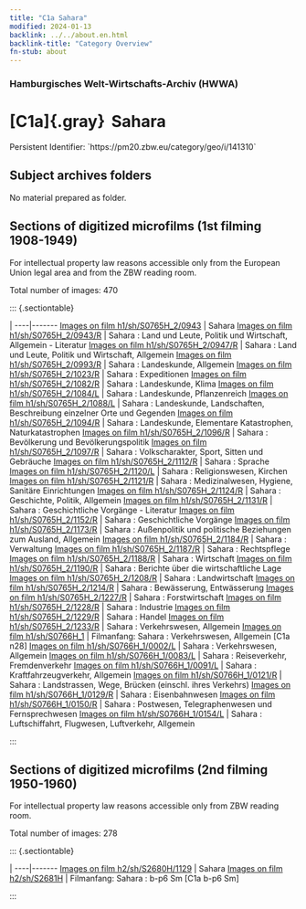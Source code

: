 ```yaml
---
title: "C1a Sahara"
modified: 2024-01-13
backlink: ../../about.en.html
backlink-title: "Category Overview"
fn-stub: about
---
```


### Hamburgisches Welt-Wirtschafts-Archiv (HWWA)

# [C1a]{.gray}&#8201; Sahara

<div class="hint">Persistent Identifier: `https://pm20.zbw.eu/category/geo/i/141310`</div>







## Subject archives folders








No material prepared as folder.



<a id="filmsections" />

## Sections of digitized microfilms (1st filming 1908-1949)

<p>For intellectual property law reasons accessible only from the European Union legal area and from the ZBW reading room.</p>



<p>Total number of images: 470</p>




::: {.sectiontable}

 | 
----|-------
<a class="btn" href="https://pm20.zbw.eu/film/h1/sh/S0765H_2/0943" rel="nofollow">Images on film h1/sh/S0765H_2/0943</a> | Sahara
<a class="btn" href="https://pm20.zbw.eu/film/h1/sh/S0765H_2/0943/R" rel="nofollow">Images on film h1/sh/S0765H_2/0943/R</a> | Sahara : Land und Leute, Politik und Wirtschaft, Allgemein - Literatur
<a class="btn" href="https://pm20.zbw.eu/film/h1/sh/S0765H_2/0947/R" rel="nofollow">Images on film h1/sh/S0765H_2/0947/R</a> | Sahara : Land und Leute, Politik und Wirtschaft, Allgemein
<a class="btn" href="https://pm20.zbw.eu/film/h1/sh/S0765H_2/0993/R" rel="nofollow">Images on film h1/sh/S0765H_2/0993/R</a> | Sahara : Landeskunde, Allgemein
<a class="btn" href="https://pm20.zbw.eu/film/h1/sh/S0765H_2/1023/R" rel="nofollow">Images on film h1/sh/S0765H_2/1023/R</a> | Sahara : Expeditionen
<a class="btn" href="https://pm20.zbw.eu/film/h1/sh/S0765H_2/1082/R" rel="nofollow">Images on film h1/sh/S0765H_2/1082/R</a> | Sahara : Landeskunde, Klima
<a class="btn" href="https://pm20.zbw.eu/film/h1/sh/S0765H_2/1084/L" rel="nofollow">Images on film h1/sh/S0765H_2/1084/L</a> | Sahara : Landeskunde, Pflanzenreich
<a class="btn" href="https://pm20.zbw.eu/film/h1/sh/S0765H_2/1088/L" rel="nofollow">Images on film h1/sh/S0765H_2/1088/L</a> | Sahara : Landeskunde, Landschaften, Beschreibung einzelner Orte und Gegenden
<a class="btn" href="https://pm20.zbw.eu/film/h1/sh/S0765H_2/1094/R" rel="nofollow">Images on film h1/sh/S0765H_2/1094/R</a> | Sahara : Landeskunde, Elementare Katastrophen, Naturkatastrophen
<a class="btn" href="https://pm20.zbw.eu/film/h1/sh/S0765H_2/1096/R" rel="nofollow">Images on film h1/sh/S0765H_2/1096/R</a> | Sahara : Bevölkerung und Bevölkerungspolitik
<a class="btn" href="https://pm20.zbw.eu/film/h1/sh/S0765H_2/1097/R" rel="nofollow">Images on film h1/sh/S0765H_2/1097/R</a> | Sahara : Volkscharakter, Sport, Sitten und Gebräuche
<a class="btn" href="https://pm20.zbw.eu/film/h1/sh/S0765H_2/1112/R" rel="nofollow">Images on film h1/sh/S0765H_2/1112/R</a> | Sahara : Sprache
<a class="btn" href="https://pm20.zbw.eu/film/h1/sh/S0765H_2/1120/L" rel="nofollow">Images on film h1/sh/S0765H_2/1120/L</a> | Sahara : Religionswesen, Kirchen
<a class="btn" href="https://pm20.zbw.eu/film/h1/sh/S0765H_2/1121/R" rel="nofollow">Images on film h1/sh/S0765H_2/1121/R</a> | Sahara : Medizinalwesen, Hygiene, Sanitäre Einrichtungen
<a class="btn" href="https://pm20.zbw.eu/film/h1/sh/S0765H_2/1124/R" rel="nofollow">Images on film h1/sh/S0765H_2/1124/R</a> | Sahara : Geschichte, Politik, Allgemein
<a class="btn" href="https://pm20.zbw.eu/film/h1/sh/S0765H_2/1131/R" rel="nofollow">Images on film h1/sh/S0765H_2/1131/R</a> | Sahara : Geschichtliche Vorgänge - Literatur
<a class="btn" href="https://pm20.zbw.eu/film/h1/sh/S0765H_2/1152/R" rel="nofollow">Images on film h1/sh/S0765H_2/1152/R</a> | Sahara : Geschichtliche Vorgänge
<a class="btn" href="https://pm20.zbw.eu/film/h1/sh/S0765H_2/1173/R" rel="nofollow">Images on film h1/sh/S0765H_2/1173/R</a> | Sahara : Außenpolitik und politische Beziehungen zum Ausland, Allgemein
<a class="btn" href="https://pm20.zbw.eu/film/h1/sh/S0765H_2/1184/R" rel="nofollow">Images on film h1/sh/S0765H_2/1184/R</a> | Sahara : Verwaltung
<a class="btn" href="https://pm20.zbw.eu/film/h1/sh/S0765H_2/1187/R" rel="nofollow">Images on film h1/sh/S0765H_2/1187/R</a> | Sahara : Rechtspflege
<a class="btn" href="https://pm20.zbw.eu/film/h1/sh/S0765H_2/1188/R" rel="nofollow">Images on film h1/sh/S0765H_2/1188/R</a> | Sahara : Wirtschaft
<a class="btn" href="https://pm20.zbw.eu/film/h1/sh/S0765H_2/1190/R" rel="nofollow">Images on film h1/sh/S0765H_2/1190/R</a> | Sahara : Berichte über die wirtschaftliche Lage
<a class="btn" href="https://pm20.zbw.eu/film/h1/sh/S0765H_2/1208/R" rel="nofollow">Images on film h1/sh/S0765H_2/1208/R</a> | Sahara : Landwirtschaft
<a class="btn" href="https://pm20.zbw.eu/film/h1/sh/S0765H_2/1214/R" rel="nofollow">Images on film h1/sh/S0765H_2/1214/R</a> | Sahara : Bewässerung, Entwässerung
<a class="btn" href="https://pm20.zbw.eu/film/h1/sh/S0765H_2/1227/R" rel="nofollow">Images on film h1/sh/S0765H_2/1227/R</a> | Sahara : Forstwirtschaft
<a class="btn" href="https://pm20.zbw.eu/film/h1/sh/S0765H_2/1228/R" rel="nofollow">Images on film h1/sh/S0765H_2/1228/R</a> | Sahara : Industrie
<a class="btn" href="https://pm20.zbw.eu/film/h1/sh/S0765H_2/1229/R" rel="nofollow">Images on film h1/sh/S0765H_2/1229/R</a> | Sahara : Handel
<a class="btn" href="https://pm20.zbw.eu/film/h1/sh/S0765H_2/1233/R" rel="nofollow">Images on film h1/sh/S0765H_2/1233/R</a> | Sahara : Verkehrswesen, Allgemein
<a class="btn" href="https://pm20.zbw.eu/film/h1/sh/S0766H_1" rel="nofollow">Images on film h1/sh/S0766H_1</a> | Filmanfang: Sahara : Verkehrswesen, Allgemein [C1a n28]
<a class="btn" href="https://pm20.zbw.eu/film/h1/sh/S0766H_1/0002/L" rel="nofollow">Images on film h1/sh/S0766H_1/0002/L</a> | Sahara : Verkehrswesen, Allgemein
<a class="btn" href="https://pm20.zbw.eu/film/h1/sh/S0766H_1/0083/L" rel="nofollow">Images on film h1/sh/S0766H_1/0083/L</a> | Sahara : Reiseverkehr, Fremdenverkehr
<a class="btn" href="https://pm20.zbw.eu/film/h1/sh/S0766H_1/0091/L" rel="nofollow">Images on film h1/sh/S0766H_1/0091/L</a> | Sahara : Kraftfahrzeugverkehr, Allgemein
<a class="btn" href="https://pm20.zbw.eu/film/h1/sh/S0766H_1/0121/R" rel="nofollow">Images on film h1/sh/S0766H_1/0121/R</a> | Sahara : Landstrassen, Wege, Brücken (einschl. ihres Verkehrs)
<a class="btn" href="https://pm20.zbw.eu/film/h1/sh/S0766H_1/0129/R" rel="nofollow">Images on film h1/sh/S0766H_1/0129/R</a> | Sahara : Eisenbahnwesen
<a class="btn" href="https://pm20.zbw.eu/film/h1/sh/S0766H_1/0150/R" rel="nofollow">Images on film h1/sh/S0766H_1/0150/R</a> | Sahara : Postwesen, Telegraphenwesen und Fernsprechwesen
<a class="btn" href="https://pm20.zbw.eu/film/h1/sh/S0766H_1/0154/L" rel="nofollow">Images on film h1/sh/S0766H_1/0154/L</a> | Sahara : Luftschiffahrt, Flugwesen, Luftverkehr, Allgemein


:::




## Sections of digitized microfilms (2nd filming 1950-1960)

<p>For intellectual property law reasons accessible only from ZBW reading room.</p>



<p>Total number of images: 278</p>




::: {.sectiontable}

 | 
----|-------
<a class="btn" href="https://pm20.zbw.eu/film/h2/sh/S2680H/1129" rel="nofollow">Images on film h2/sh/S2680H/1129</a> | Sahara
<a class="btn" href="https://pm20.zbw.eu/film/h2/sh/S2681H" rel="nofollow">Images on film h2/sh/S2681H</a> | Filmanfang: Sahara : b-p6 Sm [C1a b-p6 Sm]


:::













